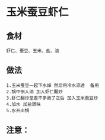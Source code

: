 # 玉米蚕豆虾仁

## 食材
```
虾仁、蚕豆、玉米、盐、油
```
## 做法
```
1.玉米蚕豆一起下水焯 然后用冷水凉透  备用
2.锅中倒入油 加入虾仁翻炒 
3.虾仁翻炒至差不多熟了之后 加入玉米蚕豆炒
4.加水 加盐调味 
5.水开出锅
```

## 注意：
```$xslt

```